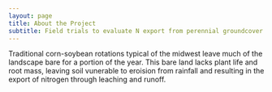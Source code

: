 ```yaml
---
layout: page
title: About the Project
subtitle: Field trials to evaluate N export from perennial groundcover corn systems 
---
```


Traditional corn-soybean rotations typical of the midwest leave much of the landscape bare for a portion of the year. This bare land lacks plant life and root mass, leaving soil vunerable to eroision from rainfall and resulting in the export of nitrogen through leaching and runoff. 

